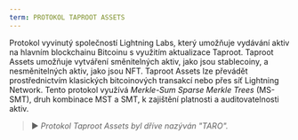 ```yaml
---
term: PROTOKOL TAPROOT ASSETS
---
```


Protokol vyvinutý společností Lightning Labs, který umožňuje vydávání aktiv na hlavním blockchainu Bitcoinu s využitím aktualizace Taproot. Taproot Assets umožňuje vytváření směnitelných aktiv, jako jsou stablecoiny, a nesměnitelných aktiv, jako jsou NFT. Taproot Assets lze převádět prostřednictvím klasických bitcoinových transakcí nebo přes síť Lightning Network. Tento protokol využívá *Merkle-Sum Sparse Merkle Trees* (MS-SMT), druh kombinace MST a SMT, k zajištění platnosti a auditovatelnosti aktiv.

> ► *Protokol Taproot Assets byl dříve nazýván "TARO".*